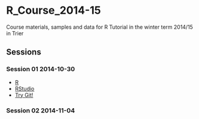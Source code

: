 R_Course_2014-15
================

Course materials, samples and data for R Tutorial in the winter term 2014/15 in Trier


## Sessions

### Session 01 2014-10-30

* [R](http://r-project.org/)
* [RStudio](http://www.rstudio.com/)
* [Try Git!](https://try.github.io/)

### Session 02 2014-11-04
